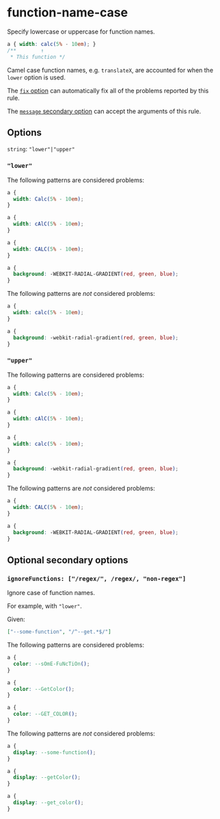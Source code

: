 # function-name-case

Specify lowercase or uppercase for function names.

<!-- prettier-ignore -->
```css
a { width: calc(5% - 10em); }
/**        ↑
 * This function */
```

Camel case function names, e.g. `translateX`, are accounted for when the `lower` option is used.

The [`fix` option](https://github.com/stylelint/stylelint/16.10.0/docs/user-guide/options.md#fix) can automatically fix all of the problems reported by this rule.

The [`message` secondary option](https://github.com/stylelint/stylelint/16.10.0/docs/user-guide/configure.md#message) can accept the arguments of this rule.

## Options

`string`: `"lower"|"upper"`

### `"lower"`

The following patterns are considered problems:

<!-- prettier-ignore -->
```css
a {
  width: Calc(5% - 10em);
}
```

<!-- prettier-ignore -->
```css
a {
  width: cAlC(5% - 10em);
}
```

<!-- prettier-ignore -->
```css
a {
  width: CALC(5% - 10em);
}
```

<!-- prettier-ignore -->
```css
a {
  background: -WEBKIT-RADIAL-GRADIENT(red, green, blue);
}
```

The following patterns are _not_ considered problems:

<!-- prettier-ignore -->
```css
a {
  width: calc(5% - 10em);
}
```

<!-- prettier-ignore -->
```css
a {
  background: -webkit-radial-gradient(red, green, blue);
}
```

### `"upper"`

The following patterns are considered problems:

<!-- prettier-ignore -->
```css
a {
  width: Calc(5% - 10em);
}
```

<!-- prettier-ignore -->
```css
a {
  width: cAlC(5% - 10em);
}
```

<!-- prettier-ignore -->
```css
a {
  width: calc(5% - 10em);
}
```

<!-- prettier-ignore -->
```css
a {
  background: -webkit-radial-gradient(red, green, blue);
}
```

The following patterns are _not_ considered problems:

<!-- prettier-ignore -->
```css
a {
  width: CALC(5% - 10em);
}
```

<!-- prettier-ignore -->
```css
a {
  background: -WEBKIT-RADIAL-GRADIENT(red, green, blue);
}
```

## Optional secondary options

### `ignoreFunctions: ["/regex/", /regex/, "non-regex"]`

Ignore case of function names.

For example, with `"lower"`.

Given:

```json
["--some-function", "/^--get.*$/"]
```

The following patterns are considered problems:

<!-- prettier-ignore -->
```css
a {
  color: --sOmE-FuNcTiOn();
}
```

<!-- prettier-ignore -->
```css
a {
  color: --GetColor();
}
```

<!-- prettier-ignore -->
```css
a {
  color: --GET_COLOR();
}
```

The following patterns are _not_ considered problems:

<!-- prettier-ignore -->
```css
a {
  display: --some-function();
}
```

<!-- prettier-ignore -->
```css
a {
  display: --getColor();
}
```

<!-- prettier-ignore -->
```css
a {
  display: --get_color();
}
```
